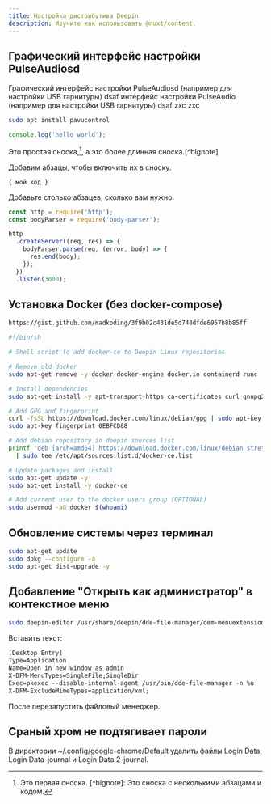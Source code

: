 ```yaml
---
title: Настройка дистрибутива Deepin
description: Изучите как использовать @nuxt/content.
---
```


<!--more-->

## Графический интерфейс настройки PulseAudiosd

Графический интерфейс настройки PulseAudiosd (например для настройки USB
гарнитуры) dsaf интерфейс настройки PulseAudio (например для настройки USB
гарнитуры) dsaf zxc zxc

```bash
sudo apt install pavucontrol
```

```js {something=something}
console.log('hello world');
```

Это простая сноска,[^1], а это более длинная сноска.[^bignote]

[^1]: Это первая сноска. [^bignote]: Это сноска с несколькими абзацами и кодом.

Добавим абзацы, чтобы включить их в сноску.

`{ мой код }`

Добавьте столько абзацев, сколько вам нужно.

```js
const http = require('http');
const bodyParser = require('body-parser');

http
  .createServer((req, res) => {
    bodyParser.parse(req, (error, body) => {
      res.end(body);
    });
  })
  .listen(3000);
```

## Установка Docker (без docker-compose)

```bash
https://gist.github.com/madkoding/3f9b02c431de5d748dfde6957b8b85ff

#!/bin/sh

# Shell script to add docker-ce to Deepin Linux repositories

# Remove old docker
sudo apt-get remove -y docker docker-engine docker.io containerd runc

# Install dependencies
sudo apt-get install -y apt-transport-https ca-certificates curl gnupg2 software-properties-common sdasdfasdf

# Add GPG and fingerprint
curl -fsSL https://download.docker.com/linux/debian/gpg | sudo apt-key add -
sudo apt-key fingerprint 0EBFCD88

# Add debian repository in deepin sources list
printf 'deb [arch=amd64] https://download.docker.com/linux/debian stretch stable\n' \
  | sudo tee /etc/apt/sources.list.d/docker-ce.list

# Update packages and install
sudo apt-get update -y
sudo apt-get install -y docker-ce

# Add current user to the docker users group (OPTIONAL)
sudo usermod -aG docker $(whoami)
```

## Обновление системы через терминал

```bash
sudo apt-get update
sudo dpkg --configure -a
sudo apt-get dist-upgrade -y
```

## Добавление "Открыть как администратор" в контекстное меню

```bash
sudo deepin-editor /usr/share/deepin/dde-file-manager/oem-menuextensions/openAsAdmin.desktop
```

Вставить текст:

```txt
[Desktop Entry]
Type=Application
Name=Open in new window as admin
X-DFM-MenuTypes=SingleFile;SingleDir
Exec=pkexec --disable-internal-agent /usr/bin/dde-file-manager -n %u
X-DFM-ExcludeMimeTypes=application/xml;
```

После перезапустить файловый менеджер.

## Сраный хром не подтягивает пароли

В директории ~/.config/google-chrome/Default удалить файлы Login Data, Login
Data-journal и Login Data 2-journal.
